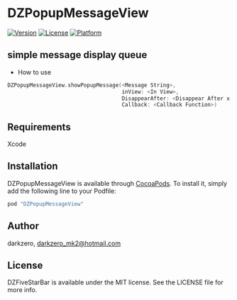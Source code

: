 # DZPopupMessageView

[![Version](https://img.shields.io/cocoapods/v/DZPopupMessageView.svg?style=flat)](http://cocoapods.org/pods/DZPopupMessageView)
[![License](https://img.shields.io/cocoapods/l/DZPopupMessageView.svg?style=flat)](http://cocoapods.org/pods/DZPopupMessageView)
[![Platform](https://img.shields.io/cocoapods/p/DZPopupMessageView.svg?style=flat)](http://cocoapods.org/pods/DZPopupMessageView)

## simple message display queue

- How to use

```Swift
DZPopupMessageView.showPopupMessage(<Message String>, 
                                    inView: <In View>, 
                                    DisappearAfter: <Disappear After x.x seconds>, 
                                    Callback: <Callback Function>)
```

## Requirements
Xcode

## Installation

DZPopupMessageView is available through [CocoaPods](http://cocoapods.org). To install
it, simply add the following line to your Podfile:

```ruby
pod "DZPopupMessageView"
```

## Author

darkzero, darkzero_mk2@hotmail.com

## License

DZFiveStarBar is available under the MIT license. See the LICENSE file for more info.
